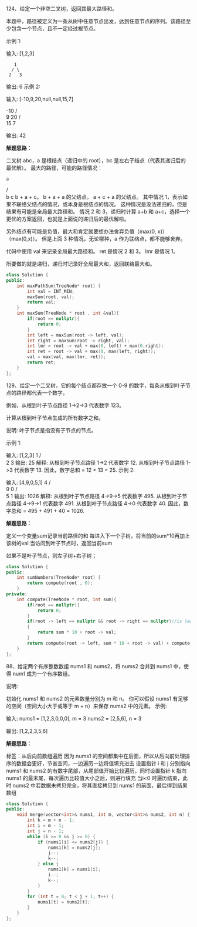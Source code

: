 124、给定一个非空二叉树，返回其最大路径和。

本题中，路径被定义为一条从树中任意节点出发，达到任意节点的序列。该路径至少包含一个节点，且不一定经过根节点。

示例 1:

输入: [1,2,3]

       1
      / \
     2   3

输出: 6
示例 2:

输入: [-10,9,20,null,null,15,7]

   -10
   / \
  9  20
    /  \
   15   7

输出: 42

**解题思路：**

二叉树 abc，a 是根结点（递归中的 root），bc 是左右子结点（代表其递归后的最优解）。
最大的路径，可能的路径情况：

    a
   / \
  b   c
b + a + c。
b + a + a 的父结点。
a + c + a 的父结点。
其中情况 1，表示如果不联络父结点的情况，或本身是根结点的情况。
这种情况是没法递归的，但是结果有可能是全局最大路径和。
情况 2 和 3，递归时计算 a+b 和 a+c，选择一个更优的方案返回，也就是上面说的递归后的最优解啦。

另外结点有可能是负值，最大和肯定就要想办法舍弃负值（max(0, x)）（max(0,x)）。
但是上面 3 种情况，无论哪种，a 作为联络点，都不能够舍弃。

代码中使用 val 来记录全局最大路径和。
ret 是情况 2 和 3。
lmr 是情况 1。

所要做的就是递归，递归时记录好全局最大和，返回联络最大和。

```c++
class Solution {
public:
    int maxPathSum(TreeNode* root) {
        int val = INT_MIN;
        maxSum(root, val);
        return val;
    }
    int maxSum(TreeNode * root , int &val){
        if(root == nullptr){
            return 0;
        }
        int left = maxSum(root -> left, val);
        int right = maxSum(root -> right, val);
        int lmr = root -> val + max(0, left) + max(0,right);
        int ret = root -> val + max(0, max(left, right));
        val = max(val, max(lmr, ret));
        return ret;
    }
};
```

129、给定一个二叉树，它的每个结点都存放一个 0-9 的数字，每条从根到叶子节点的路径都代表一个数字。

例如，从根到叶子节点路径 1->2->3 代表数字 123。

计算从根到叶子节点生成的所有数字之和。

说明: 叶子节点是指没有子节点的节点。

示例 1:

输入: [1,2,3]
    1
   / \
  2   3
输出: 25
解释:
从根到叶子节点路径 1->2 代表数字 12.
从根到叶子节点路径 1->3 代表数字 13.
因此，数字总和 = 12 + 13 = 25.
示例 2:

输入: [4,9,0,5,1]
    4
   / \
  9   0
 / \
5   1
输出: 1026
解释:
从根到叶子节点路径 4->9->5 代表数字 495.
从根到叶子节点路径 4->9->1 代表数字 491.
从根到叶子节点路径 4->0 代表数字 40.
因此，数字总和 = 495 + 491 + 40 = 1026.

**解题思路：**

定义一个变量sum记录当前路径的和
每进入下一个子树，将当前的sum*10再加上该树的val
当访问到叶子节点时，返回当前sum

如果不是叶子节点，则左子树+右子树；

```c++
class Solution {
public:
    int sumNumbers(TreeNode* root) {
        return compute(root , 0);
    }
private:
    int compute(TreeNode * root, int sum){
        if(root == nullptr){
            return 0;
        }
        if(root -> left == nullptr && root -> right == nullptr)//is leaf
        {
            return sum * 10 + root -> val;
        }
        return compute(root -> left, sum * 10 + root -> val) + compute(root -> right, sum * 10 + root -> val);
    }
};
```

88、给定两个有序整数数组 nums1 和 nums2，将 nums2 合并到 nums1 中，使得 num1 成为一个有序数组。

说明:

初始化 nums1 和 nums2 的元素数量分别为 m 和 n。
你可以假设 nums1 有足够的空间（空间大小大于或等于 m + n）来保存 nums2 中的元素。
示例:

输入:
nums1 = [1,2,3,0,0,0], m = 3
nums2 = [2,5,6],       n = 3

输出: [1,2,2,3,5,6]

**解题思路：**

标签：从后向前数组遍历
因为 nums1 的空间都集中在后面，所以从后向前处理排序的数据会更好，节省空间，一边遍历一边将值填充进去
设置指针 i 和 j 分别指向 nums1 和 nums2 的有数字尾部，从尾部值开始比较遍历，同时设置指针 k 指向 nums1 的最末尾，每次遍历比较值大小之后，则进行填充
当i<0 时遍历结束，此时 nums2 中若数据未拷贝完全，将其直接拷贝到 nums1 的前面，最后得到结果数组

```c++
class Solution {
public:
    void merge(vector<int>& nums1, int m, vector<int>& nums2, int n) {
        int k = m + n - 1;
        int i = m - 1;
        int j = n - 1;
        while (i >= 0 && j >= 0) {
            if (nums1[i] <= nums2[j]) {
                nums1[k] = nums2[j];
                j--;
                k--;
            } else {
                nums1[k] = nums1[i];
                i--;
                k--;
            }
        }
        for (int t = 0; t < j + 1; t++) {
            nums1[t] = nums2[t];
        }
    }
};
```

